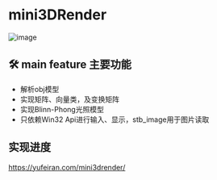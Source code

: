 # mini3DRender


![image](https://github.com/yufeiran/mini3DRender/assets/22091612/b4b6fd92-f03d-44c0-b282-2a3a6be34f50)

## :hammer_and_wrench: main feature 主要功能
* 解析obj模型
* 实现矩阵、向量类，及变换矩阵
* 实现Blinn-Phong光照模型
* 只依赖Win32 Api进行输入、显示，stb_image用于图片读取
  


## 实现进度
https://yufeiran.com/mini3drender/
